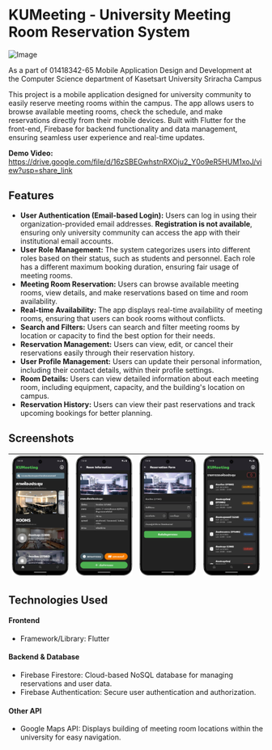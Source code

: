 # KUMeeting - University Meeting Room Reservation System

![Image](https://github.com/user-attachments/assets/5a12fb12-8268-48cf-a37d-15daa2019743)

As a part of 01418342-65 Mobile Application Design and Development at the Computer Science department of Kasetsart University Sriracha Campus

This project is a mobile application designed for university community to easily reserve meeting rooms within the campus. The app allows users to browse available meeting rooms, check the schedule, and make reservations directly from their mobile devices. Built with Flutter for the front-end, Firebase for backend functionality and data management, ensuring seamless user experience and real-time updates.

**Demo Video:** https://drive.google.com/file/d/16zSBEGwhstnRXOju2_Y0o9eR5HUM1xoJ/view?usp=share_link

## Features

* **User Authentication (Email-based Login):** Users can log in using their organization-provided email addresses. **Registration is not available**, ensuring only university community can access the app with their institutional email accounts.
* **User Role Management:** The system categorizes users into different roles based on their status, such as students and personnel. Each role has a different maximum booking duration, ensuring fair usage of meeting rooms.
* **Meeting Room Reservation:** Users can browse available meeting rooms, view details, and make reservations based on time and room availability.
* **Real-time Availability:** The app displays real-time availability of meeting rooms, ensuring that users can book rooms without conflicts.
* **Search and Filters:** Users can search and filter meeting rooms by location or capacity to find the best option for their needs.
* **Reservation Management:** Users can view, edit, or cancel their reservations easily through their reservation history.
* **User Profile Management:** Users can update their personal information, including their contact details, within their profile settings.
* **Room Details:** Users can view detailed information about each meeting room, including equipment, capacity, and the building's location on campus.
* **Reservation History:** Users can view their past reservations and track upcoming bookings for better planning.

## Screenshots

| ![Screenshot 1](screenshots/1.home.png) | ![Screenshot 2](screenshots/3.roomDtl.png) | ![Screenshot 3](screenshots/4.reserveForm.png) | ![Screenshot 4](screenshots/6.history.png) |
|----------------------------------------------------------------------------------------------------------------------------------------|----------------------------------------------------------------------------------------------------------------------------------------|----------------------------------------------------------------------------------------------------------------------------------------|----------------------------------------------------------------------------------------------------------------------------------------|

## Technologies Used
#### Frontend
* Framework/Library: Flutter
#### Backend & Database
* Firebase Firestore: Cloud-based NoSQL database for managing reservations and user data.
* Firebase Authentication: Secure user authentication and authorization.
#### Other API
* Google Maps API: Displays building of meeting room locations within the university for easy navigation.
